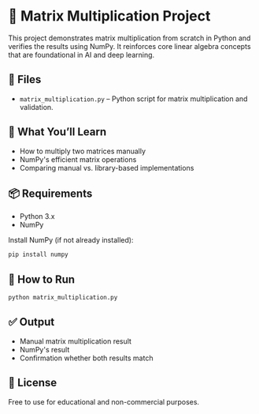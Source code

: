 
# 🧮 Matrix Multiplication Project

This project demonstrates matrix multiplication from scratch in Python and verifies the results using NumPy. It reinforces core linear algebra concepts that are foundational in AI and deep learning.

## 📁 Files

- `matrix_multiplication.py` – Python script for matrix multiplication and validation.

## 🚀 What You’ll Learn

- How to multiply two matrices manually
- NumPy's efficient matrix operations
- Comparing manual vs. library-based implementations

## 📦 Requirements

- Python 3.x
- NumPy

Install NumPy (if not already installed):
```bash
pip install numpy
```

## 🧪 How to Run

```bash
python matrix_multiplication.py
```

## ✅ Output

- Manual matrix multiplication result
- NumPy's result
- Confirmation whether both results match

## 📄 License

Free to use for educational and non-commercial purposes.
